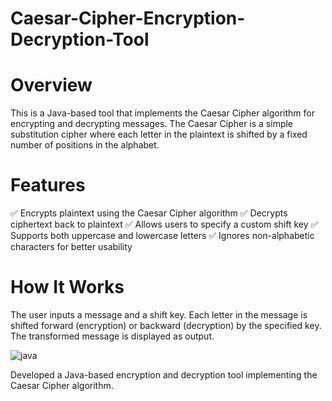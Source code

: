 # Caesar-Cipher-Encryption-Decryption-Tool
# Overview
This is a Java-based tool that implements the Caesar Cipher algorithm for encrypting and decrypting messages. The Caesar Cipher is a simple substitution cipher where each letter in the plaintext is shifted by a fixed number of positions in the alphabet.

# Features
✅ Encrypts plaintext using the Caesar Cipher algorithm
✅ Decrypts ciphertext back to plaintext
✅ Allows users to specify a custom shift key
✅ Supports both uppercase and lowercase letters
✅ Ignores non-alphabetic characters for better usability

# How It Works
The user inputs a message and a shift key.
Each letter in the message is shifted forward (encryption) or backward (decryption) by the specified key.
The transformed message is displayed as output.

![java](https://github.com/user-attachments/assets/d594eddb-d434-445e-8d2a-b285ce6efa10)

Developed a Java-based encryption and decryption tool implementing the Caesar Cipher algorithm.

